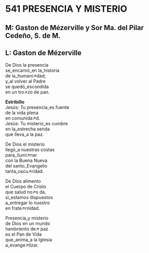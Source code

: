 # 541 PRESENCIA Y MISTERIO

## M: Gaston de Mézerville y Sor Ma. del Pilar Cedeño, S. de M.
## L: Gaston de Mézerville

De Dios la presencia  
se_encarnó_en la_historia  
de la_humani↗dad;  
y_al volver al Padre  
se quedó_escondida  
en un tro↗zo de pan.  

**Estribillo**  
Jesús: Tu presencia_es fuente  
de la vida plena  
en comunida↗d.  
Jesús: Tu misterio_es cumbre  
en la_estrecha senda  
que lleva_a la paz.  

De Dios el misterio  
llegó_a nuestras costas  
para_ilumi↗nar  
con la Buena Nueva  
del santo_Evangelio  
tanta_oscu↗ridad.  

De Dios alimento  
el Cuerpo de Cristo  
que salud no↗s da,  
si_estamos dispuestos  
a_entregar lo nuestro  
en frate↗rnidad.  

Presencia_y misterio  
de Dios en un mundo  
hambriento de↗ paz  
es el Pan de Vida  
que_anima_a la Iglesia  
a_evange↗lizar.  
  

